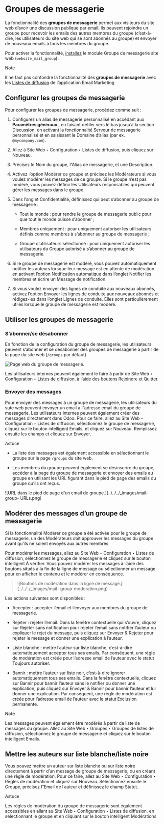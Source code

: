 # Groupes de messagerie

La fonctionnalité des **groupes de messagerie** permet aux visiteurs du site
web d’avoir une discussion publique par email. Ils peuvent rejoindre un groupe
pour recevoir les emails des autres membres du groupe (c’est-à-dire, les
utilisateurs du site web qui se sont abonnés au groupe) et envoyer de nouveaux
emails à tous les membres du groupe.

Pour activer la fonctionnalité,
[installez](../../general/apps_modules.html#general-install) le module Groupe
de messagerie site web (`website_mail_group`).

Note

Il ne faut pas confondre la fonctionnalité des **groupes de messagerie** avec
les [Listes de diffusion](../../marketing/email_marketing/mailing_lists.html)
de l’application Email Marketing.

## Configurer les groupes de messagerie

Pour configurer les groupes de messagerie, procédez comme suit :

  1. Configurez un alias de messagerie personnalisé en accédant aux **Paramètres généraux** , en faisant défiler vers le bas jusqu’à la section Discussion, en activant la fonctionnalité Serveur de messagerie personnalisé et en saisissant le Domaine d’alias (par ex. `@mycompany.com`).

  2. Allez à Site Web ‣ Configuration ‣ Listes de diffusion, puis cliquez sur Nouveau.

  3. Précisez le Nom du groupe, l”Alias de messagerie, et une Description.

  4. Activez l’option Modérer ce groupe et précisez les Modérateurs si vous voulez modérer les messages de ce groupe. Si le groupe n’est pas modéré, vous pouvez définir les Utilisateurs responsables qui peuvent gérer les messages dans le groupe.

  5. Dans l’onglet Confidentialité, définissez qui peut s’abonner au groupe de messagerie :

     * Tout le monde : pour rendre le groupe de messagerie public pour que tout le monde puisse s’abonner ;

     * Membres uniquement : pour uniquement autoriser les utilisateurs définis comme membres à s’abonner au groupe de messagerie ;

     * Groupe d’utilisateurs sélectionné : pour uniquement autoriser les utilisateurs du Groupe autorisé à s’abonner au groupe de messagerie.

  6. Si le groupe de messagerie est modéré, vous pouvez automatiquement notifier les auteurs lorsque leur message est en attente de modération en activant l’option Notification automatique dans l’onglet Notifier les membres et écrire un Message de notification.

  7. Si vous voulez envoyer des lignes de conduite aux nouveaux abonnés, activez l’option Envoyer les lignes de conduite aux nouveaux abonnés et rédigez-les dans l’onglet Lignes de conduite. Elles sont particulièrement utiles lorsque le groupe de messagerie est modéré.

## Utiliser les groupes de messagerie

### S’abonner/se désabonner

En fonction de la configuration du groupe de messagerie, les utilisateurs
peuvent s’abonner et se désabonner des groupes de messagerie à partir de la
page du site web (`/groups` par défaut).

![Page web du groupe de messagerie.](../../../_images/mail-group-page.png)

Les utilisateurs internes peuvent également le faire à partir de Site Web ‣
Configuration ‣ Listes de diffusion, à l’aide des boutons Rejoindre et
Quitter.

### Envoyer des messages

Pour envoyer des messages à un groupe de messagerie, les utilisateurs du sute
web peuvent envoyer un email à l”adresse email du groupe de messagerie. Les
utilisateurs internes peuvent également créer des messages directement dans
Odoo. Pour ce faire, allez au Site Web ‣ Configuration ‣ Listes de diffusion,
sélectionnez le groupe de messagerie, cliquez sur le bouton intelligent
Emails, et cliquez sur Nouveau. Remplissez ensuite les champs et cliquez sur
Envoyer.

Astuce

  * La liste des messages est également accessible en sélectionnant le groupe sur la page `/groups` du site web.

  * Les membres du groupe peuvent également se désinscrire du groupe, accéder à la page du groupe de messagerie et envoyer des emails au groupe en utilisant les URL figurant dans le pied de page des emails du groupe qu’ils ont reçus.

![URL dans le pied de page d'un email de groupe.](../../../_images/mail-group-
URLs.png)

## Modérer des messages d’un groupe de messagerie

Si la fonctionnalité Modérer ce groupe a été activée pour le groupe de
messagerie, un des Modérateurs doit approuver les messages du groupe avant
qu’ils ne soient envoyés aux autres membres.

Pour modérer les messages, allez au Site Web ‣ Configuration ‣ Listes de
diffusion, sélectionnez le groupe de messagerie et cliquez sur le bouton
intelligent À vérifier. Vous pouvez modérer les messages à l’aide des boutons
situés à la fin de la ligne de message ou sélectionner un message pour en
afficher le contenu et le modérer en conséquence.

> ![Boutons de modération dans la ligne de message.](../../../_images/mail-
> group-moderation.png)

Les actions suivantes sont disponibles :

  * Accepter : accepter l’email et l’envoyer aux membres du groupe de messagerie.

  * Rejeter : rejeter l’email. Dans la fenêtre contextuelle qui s’ouvre, cliquez sur Rejeter sans notification pour rejeter l’email sans notifier l’auteur ou expliquer le rejet du message, puis cliquez sur Envoyer & Rejeter pour rejeter le message et donner une explication à l’auteur.

  * Liste blanche : mettre l’auteur sur liste blanche, c’est-à-dire automatiquement accepter tous ses emails. Par conséquent, une règle de modération est créée pour l’adresse email de l’auteur avec le statut Toujours autoriser.

  * Bannir : mettre l’auteur sur liste noir, c’est-à-dire ignorer automatiquement tous ses emails. Dans la fenêtre contextuelle, cliquez sur Bannir pour bannir l’auteur sans le notifier ou donner une explication, puis cliquez sur Envoyer & Bannir pour bannir l’auteur et lui donner une explication. Par conséquent, une règle de modération est créée pour l’adresse email de l’auteur avec le statut Exclusion permanente.

Note

Les messages peuvent également être modérés à partir de liste de messages du
groupe. Allez au Site Web ‣ Groupes ‣ Groupes de listes de diffusion,
sélectionnez le groupe de messagerie et cliquez sur le bouton intelligent
Emails.

## Mettre les auteurs sur liste blanche/liste noire

Vous pouvez mettre un auteur sur liste blanche ou sur liste noire directement
à partir d’un message de groupe de messagerie, ou en créant une règle de
modération. Pour ce faire, allez au Site Web ‣ Configuration ‣ Règles de
modération et cliquez sur Nouveau. Sélectionnez ensuite le Groupe, précisez
l”Email de l’auteur et définissez le champ Statut.

Astuce

Les règles de modération du groupe de messagerie sont également accessibles en
allant au Site Web ‣ Configuration ‣ Listes de diffusion, en sélectionnant le
groupe et en cliquant sur le bouton intelligent Modérations.

